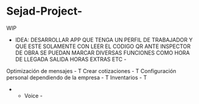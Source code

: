 # Sejad-Project-
WIP

- IDEA: DESARROLLAR APP QUE TENGA UN PERFIL DE TRABAJADOR Y QUE ESTE SOLAMENTE CON LEER EL CODIGO QR ANTE INSPECTOR DE OBRA SE PUEDAN MARCAR DIVERSAS FUNCIONES COMO HORA DE LLEGADA SALIDA HORAS EXTRAS ETC -

Optimización de mensajes - T
Crear cotizaciones - T
Configuración personal dependiendo de la empresa - T
Inventarios - T

- * Voice -
 
